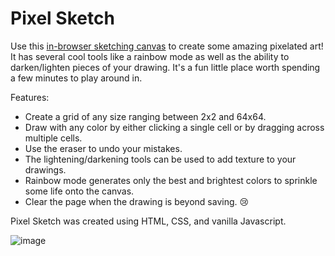 # Pixel Sketch

Use this [in-browser sketching canvas](https://ali-hasan97.github.io/pixel-sketch/) to create some amazing pixelated art! It has several cool tools like a rainbow mode as well as the ability to darken/lighten pieces of your drawing. It's a fun little place worth spending a few minutes to play around in.

Features:
- Create a grid of any size ranging between 2x2 and 64x64.
- Draw with any color by either clicking a single cell or by dragging across multiple cells.
- Use the eraser to undo your mistakes.
- The lightening/darkening tools can be used to add texture to your drawings.
- Rainbow mode generates only the best and brightest colors to sprinkle some life onto the canvas.
- Clear the page when the drawing is beyond saving. :cry:

Pixel Sketch was created using HTML, CSS, and vanilla Javascript.

![image](https://user-images.githubusercontent.com/77036553/191940214-b5710582-0542-4de5-bfd5-77e540ff93bb.png)
